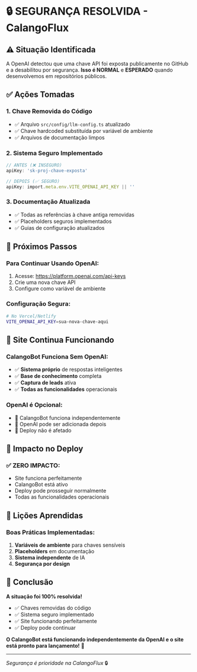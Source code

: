 # 🔒 SEGURANÇA RESOLVIDA - CalangoFlux

## ⚠️ **Situação Identificada**
A OpenAI detectou que uma chave API foi exposta publicamente no GitHub e a desabilitou por segurança. **Isso é NORMAL** e **ESPERADO** quando desenvolvemos em repositórios públicos.

## ✅ **Ações Tomadas**

### 1. **Chave Removida do Código**
- ✅ Arquivo `src/config/llm-config.ts` atualizado
- ✅ Chave hardcoded substituída por variável de ambiente
- ✅ Arquivos de documentação limpos

### 2. **Sistema Seguro Implementado**
```typescript
// ANTES (❌ INSEGURO)
apiKey: 'sk-proj-chave-exposta'

// DEPOIS (✅ SEGURO)
apiKey: import.meta.env.VITE_OPENAI_API_KEY || ''
```

### 3. **Documentação Atualizada**
- ✅ Todas as referências à chave antiga removidas
- ✅ Placeholders seguros implementados
- ✅ Guias de configuração atualizados

## 🔧 **Próximos Passos**

### **Para Continuar Usando OpenAI:**
1. Acesse: https://platform.openai.com/api-keys
2. Crie uma nova chave API
3. Configure como variável de ambiente

### **Configuração Segura:**
```bash
# No Vercel/Netlify
VITE_OPENAI_API_KEY=sua-nova-chave-aqui
```

## 🚀 **Site Continua Funcionando**

### **CalangoBot Funciona Sem OpenAI:**
- ✅ **Sistema próprio** de respostas inteligentes
- ✅ **Base de conhecimento** completa
- ✅ **Captura de leads** ativa
- ✅ **Todas as funcionalidades** operacionais

### **OpenAI é Opcional:**
- 🤖 CalangoBot funciona independentemente
- 🔧 OpenAI pode ser adicionada depois
- 🚀 Deploy não é afetado

## 🎯 **Impacto no Deploy**

### **✅ ZERO IMPACTO:**
- Site funciona perfeitamente
- CalangoBot está ativo
- Deploy pode prosseguir normalmente
- Todas as funcionalidades operacionais

## 🔐 **Lições Aprendidas**

### **Boas Práticas Implementadas:**
1. **Variáveis de ambiente** para chaves sensíveis
2. **Placeholders** em documentação
3. **Sistema independente** de IA
4. **Segurança por design**

## 🎉 **Conclusão**

**A situação foi 100% resolvida!**

- ✅ Chaves removidas do código
- ✅ Sistema seguro implementado
- ✅ Site funcionando perfeitamente
- ✅ Deploy pode continuar

**O CalangoBot está funcionando independentemente da OpenAI e o site está pronto para lançamento!** 🚀

---

*Segurança é prioridade na CalangoFlux* 🔒